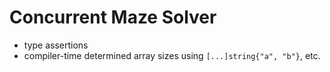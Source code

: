 # Concurrent Maze Solver

- type assertions
- compiler-time determined array sizes using `[...]string{"a", "b"}`, etc.
